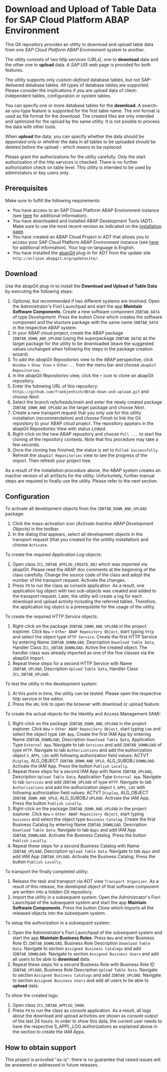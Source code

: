 # Download and Upload of Table Data for SAP Cloud Platform ABAP Environment
This Git repository provides an utility to download and upload table data from one <em>SAP Cloud Platform ABAP Environment</em> system to another. 

The utility consists of two http services (URLs), one to **download** data and the other one to **upload** data. A *SAP UI5* web page is provided for both features.

The utility supports only *custom-defined* database tables, but not SAP-delivered database tables. All types of database tables are supported. Please consider the implications if you are upload data of client-independent tables, configuration or system tables.

You can specify one or more database tables for the **download**. A search-as-you-type feature is supported for the first table name. The xml format is used as file format for the download. The created files are only intended and optimized for the upload by the same utility. It is not posible to process the data with other tools. 

When **upload** the data, you can specify whether the data should be *appended* only or whether the data in all tables to be uploaded should be deleted before the upload - which means to be *replaced*.

Please grant the authorizations for the utility carefully. Only the start authorization of the http services is checked. There is no further authorization check on table level. This utility is intended to be used by adminstators or key users only.

## Prerequisites
Make sure to fulfill the following requirements:
* You have access to an SAP Cloud Platform ABAP Environment instance (see [here](https://blogs.sap.com/2018/09/04/sap-cloud-platform-abap-environment) for additional information).
* You have downloaded and installed ABAP Development Tools (ADT). Make sure to use the most recent version as indicated on the [installation page](https://tools.hana.ondemand.com/#abap). 
* You have created an ABAP Cloud Project in ADT that allows you to access your SAP Cloud Platform ABAP Environment instance (see [here](https://help.sap.com/viewer/5371047f1273405bb46725a417f95433/Cloud/en-US/99cc54393e4c4e77a5b7f05567d4d14c.html) for additional information). Your log-on language is English.
* You have installed the [abapGit](https://github.com/abapGit/eclipse.abapgit.org) plug-in for ADT from the update site `http://eclipse.abapgit.org/updatesite/`.

## Download
Use the abapGit plug-in to install the **Download and Upload of Table Data** by executing the following steps:
1. Optional, but recommended if two different systems are involved: Open the Administrator's Fiori Launchpad and start the app **Maintain Software Components**. Create a new software component `ZDBTAB_DATA` of type *Development*. Press the button *Clone* which creates the software component and the stucture package with the same name `ZDBTAB_DATA` in the respective ABAP system.
2. In your ABAP cloud project, create the ABAP package `ZDBTAB_DOWN_AND_UPLOAD` (using the superpackage `ZDBTAB_DATA`) as the target package for the utility to be downloaded (leave the suggested values unchanged when following the steps in the package creation wizard).
3. To add the <em>abapGit Repositories</em> view to the <em>ABAP</em> perspective, click `Window` > `Show View` > `Other...` from the menu bar and choose `abapGit Repositories`.
4. In the <em>abapGit Repositories</em> view, click the `+` icon to clone an abapGit repository.
5. Enter the following URL of this repository: `https://github.com/frankjentsch/dbtab-down-and-upload.git` and choose <em>Next</em>.
6. Select the branch <em>refs/heads/main</em> and enter the newly created package `ZDBTAB_DOWN_AND_UPLOAD` as the target package and choose <em>Next</em>.
7. Create a new transport request that you only use for this utility installation (recommendation) and choose <em>Finish</em> to link the Git repository to your ABAP cloud project. The repository appears in the abapGit Repositories View with status <em>Linked</em>.
8. Right-click on the new ABAP repository and choose `Pull ...` to start the cloning of the repository contents. Note that this procedure may take a few seconds. 
9. Once the cloning has finished, the status is set to `Pulled Successfully`. Refresh the `abapGit Repositories` view to see the progress of the import. Then refresh your project tree. 

As a result of the installation procedure above, the ABAP system creates an inactive version of all artifacts for the utility. Unfortuntely, further manual steps are required to finally use the utility. Please refer to the next section.

## Configuration

To activate all development objects from the `ZDBTAB_DOWN_AND_UPLOAD` package: 
1. Click the mass-activation icon (<em>Activate Inactive ABAP Development Objects</em>) in the toolbar.  
2. In the dialog that appears, select all development objects in the transport request (that you created for the untility installation) and choose `Activate`. 

To create the required *Application Log* objects:
1. Open class `ZCL_DBTAB_APPLOG_CREATE_OBJ` which was imported via abapGit. Please read the ABAP doc comments at the beginning of the class carefully. Change the source code of the class and adopt the number of the transport request. Activate the changes.
2. Press `F9` to run the class as console application. As a result, one application log object with two sub-objects was created and added to the transport request. Later, the utility will create a log for each download and upload activity including the referred tables. Therefore, the application log object is a prerequistite for the usage of the utility.

To create the required *HTTP Service* objects:
1. Right-click on the package `ZDBTAB_DOWN_AND_UPLOAD` in the project explorer. Click `New` > `Other ABAP Repository Object`, start typing `http` and select the object type `HTTP Service`. Create the first HTTP Service by entering Name `ZDBTAB_DOWNLOAD`, Description `Download Table Data`, Handler Class `ZCL_DBTAB_DOWNLOAD`. Active the created object. The handler class was already imported as one of the five classes via the abapGit import.
2. Repeat these steps for a second HTTP Service with Name `ZDBTAB_UPLOAD`, Description `Upload Table Data`, Handler Class `ZCL_DBTAB_UPLOAD`. 

To test the utility in the development system:
1. At this point in time, the utility can be tested. Please open the respective http service in the editor.
2. Press the `URL` link to open the browser with download or upload feature.

To create the actual objects for the Identity and Access Management (IAM):
1. Right-click on the package `ZDBTAB_DOWN_AND_UPLOAD` in the project explorer. Click `New` > `Other ABAP Repository Object`, start typing `iam` and select the object type `IAM App`. Create the first IAM App by entering Name `ZDBTAB_DOWNLOAD`, Description `Download Table Data`, Application Type `External App`. Navigate to tab `Services` and add `ZDBTAB_DOWNLOAD` of type `HTTP`. Navigate to tab `Authorizations` and add the authorization object `S_APPL_LOG` with following authorization field values: ACTVT `Display`, ALG_OBJECT `ZDBTAB_DOWN_AND_UPLO`, ALG_SUBOBJ `DOWNLOAD`. Activate the IAM App. Press the button `Publish Locally`.
2. Repeat these steps for a second IAM App with Name `ZDBTAB_UPLOAD`, Description `Upload Table Data`, Application Type `External App`. Navigate to tab `Services` and add `ZDBTAB_UPLOAD` of type `HTTP`. Navigate to tab `Authorizations` and add the authorization object `S_APPL_LOG` with following authorization field values: ACTVT `Display`, ALG_OBJECT `ZDBTAB_DOWN_AND_UPLO`, ALG_SUBOBJ `UPLOAD`. Activate the IAM App. Press the button `Publish Locally`.
3. Right-click on the package `ZDBTAB_DOWN_AND_UPLOAD` in the project explorer. Click `New` > `Other ABAP Repository Object`, start typing `business` and select the object type `Business Catalog`. Create the first Business Catalog by entering Name `ZDBTAB_DOWNLOAD`, Description `Download Table Data`. Navigate to tab `Apps` and add IAM App `ZDBTAB_DOWNLOAD`. Activate the Business Catalog. Press the button `Publish Locally`.
4. Repeat these steps for a second Business Catalog with Name `ZDBTAB_UPLOAD`, Description `Upload Table Data`. Navigate to tab `Apps` and add IAM App `ZDBTAB_UPLOAD`. Activate the Business Catalog. Press the button `Publish Locally`.

To transport the finally completed utility:
1. Release the task and transport via ADT view `Transport Organizer`. As a result of this release, the developed object of that software component are written into a hidden Git repository.
2. Import the utility in a subsequent system: Open the Administrator's Fiori Launchpad of the subsequent system and start the app **Maintain Software Components**. Press the button *Clone* which imports all the released objects into the subsequent system.

To setup the authorization in a subsequent system:
1. Open the Administrator's Fiori Launchpad of the subsequent system and start the app **Maintain Business Roles**. Press `New` and enter Business Role ID `ZDBTAB_DOWNLOAD`, Business Role Description `Download Table Data`. Navigate to section `Assigned Business Catalogs` and add `ZDBTAB_DOWNLOAD`. Navigate to section `Assigned Business Users` and add all users to be able to **download** data.
2. Repeat these steps for a second Business Role with Business Role ID `ZDBTAB_UPLOAD`, Business Role Description `Upload Table Data`. Navigate to section `Assigned Business Catalogs` and add `ZDBTAB_UPLOAD`. Navigate to section `Assigned Business Users` and add all users to be able to **upload** data.

To show the created logs:
1. Open class `ZCL_DBTAB_APPLOG_SHOW`.
2. Press `F9` to run the class as console application. As a result, all logs about the download and upload activities are shown as console output of the last 24 hours. In order to show this data, the current user needs to have the respective S_APPL_LOG authorizations as explained above in the section to create the IAM Apps.

## How to obtain support
This project is provided "as-is": there is no guarantee that raised issues will be answered or addressed in future releases.